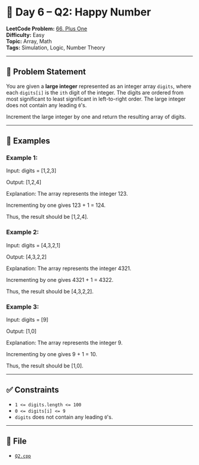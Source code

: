 # 🧩 Day 6 – Q2: Happy Number

**LeetCode Problem:** [66. Plus One](https://leetcode.com/problems/plus-one/)  
**Difficulty:** Easy  
**Topic:** Array, Math  
**Tags:** Simulation, Logic, Number Theory  

---

## 📄 Problem Statement

You are given a **large integer** represented as an integer array `digits`, where each `digits[i]` is the `ith` digit of the integer. The digits are ordered from most significant to least significant in left-to-right order. The large integer does not contain any leading `0`'s.

Increment the large integer by one and return the resulting array of digits.

---

## 🧠 Examples

### Example 1:

Input: digits = [1,2,3]

Output: [1,2,4]

Explanation: The array represents the integer 123.

Incrementing by one gives 123 + 1 = 124.

Thus, the result should be [1,2,4].

### Example 2:

Input: digits = [4,3,2,1]

Output: [4,3,2,2]

Explanation: The array represents the integer 4321.

Incrementing by one gives 4321 + 1 = 4322.

Thus, the result should be [4,3,2,2].

### Example 3:

Input: digits = [9]

Output: [1,0]

Explanation: The array represents the integer 9.

Incrementing by one gives 9 + 1 = 10.

Thus, the result should be [1,0].

---

## ✅ Constraints

- `1 <= digits.length <= 100`
- `0 <= digits[i] <= 9`
- `digits` does not contain any leading `0`'s.

---

## 📁 File

- [`Q2.cpp`](./Q2.cpp)
